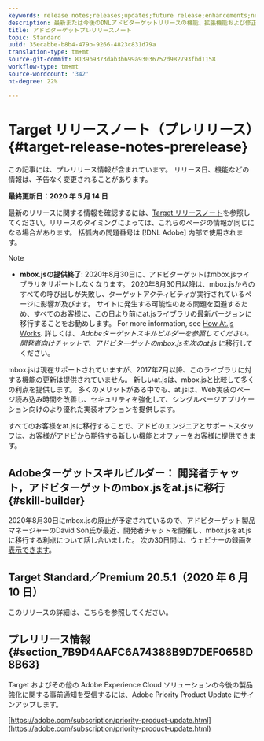 ```yaml
---
keywords: release notes;releases;updates;future release;enhancements;new features;fixes;updates
description: 最新または今後のDNLアドビターゲットリリースの機能、拡張機能および修正に関する情報を提供するリリースノートです。
title: アドビターゲットプレリリースノート
topic: Standard
uuid: 35ecabbe-b8b4-479b-9266-4823c831d79a
translation-type: tm+mt
source-git-commit: 8139b9373dab3b699a93036752d982793fbd1158
workflow-type: tm+mt
source-wordcount: '342'
ht-degree: 22%

---
```



# Target リリースノート（プレリリース）{#target-release-notes-prerelease}

この記事には、プレリリース情報が含まれています。 リリース日、機能などの情報は、予告なく変更されることがあります。

**最終更新日：2020 年 5 月 14 日**

最新のリリースに関する情報を確認するには、[Target リリースノート](release-notes.md)を参照してください。リリースのタイミングによっては、これらのページの情報が同じになる場合があります。 括弧内の問題番号は [!DNL Adobe] 内部で使用されます。

>[!NOTE]
>
>* **mbox.jsの提供終了**: 2020年8月30日に、アドビターゲットはmbox.jsライブラリをサポートしなくなります。 2020年8月30日以降は、mbox.jsからのすべての呼び出しが失敗し、ターゲットアクティビティが実行されているページに影響が及びます。 サイトに発生する可能性のある問題を回避するため、すべてのお客様に、この日より前にat.jsライブラリの最新バージョンに移行することをお勧めします。 For more information, see [How At.js Works](/help/c-implementing-target/c-implementing-target-for-client-side-web/c-how-atjs-works/how-atjs-works.md). 詳しくは、 *Adobeターゲットスキルビルダーを参照してください。 開発者向けチャットで、アドビターゲットのmbox.jsを次のat.js* に移行してください。
   >
   >   
   mbox.jsは現在サポートされていますが、2017年7月以降、このライブラリに対する機能の更新は提供されていません。 新しいat.jsは、mbox.jsと比較して多くの利点を提供します。 多くのメリットがある中でも、at.jsは、Web実装のページ読み込み時間を改善し、セキュリティを強化して、シングルページアプリケーション向けのより優れた実装オプションを提供します。
   >
   >   
   すべてのお客様をat.jsに移行することで、アドビのエンジニアとサポートスタッフは、お客様がアドビから期待する新しい機能とオファーをお客様に提供できます。


## Adobeターゲットスキルビルダー： 開発者チャット，アドビターゲットのmbox.jsをat.jsに移行 {#skill-builder}

2020年8月30日にmbox.jsの廃止が予定されているので、アドビターゲット製品マネージャーのDavid Son氏が最近、開発者チャットを開催し、mbox.jsをat.jsに移行する利点について話し合いました。 次の30日間は、ウェビナーの録画を [表示できます](https://seminars.adobeconnect.com/ptdo6mfo6qn6/?proto=true)。

## Target Standard／Premium 20.5.1（2020 年 6 月 10 日）

このリリースの詳細は、こちらを参照してください。

## プレリリース情報 {#section_7B9D4AAFC6A74388B9D7DEF0658D8B63}

Target およびその他の Adobe Experience Cloud ソリューションの今後の製品強化に関する事前通知を受信するには、Adobe Priority Product Update にサインアップします。

[https://adobe.com/subscription/priority-product-update.html](https://adobe.com/subscription/priority-product-update.html)
